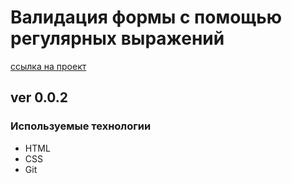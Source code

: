 # Валидация формы с помощью регулярных выражений

 [ссылка на проект](https://xryctdm.github.io/xryctdm.github.io-validation/)

 ## ver 0.0.2

 ### Используемые технологии

 * HTML
 * CSS
 * Git
